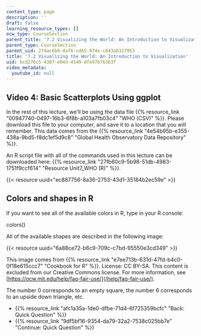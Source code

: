 ```yaml
---
content_type: page
description: ''
draft: false
learning_resource_types: []
ocw_type: CourseSection
parent_title: '7.2 Visualizing the World: An Introduction to Visualization'
parent_type: CourseSection
parent_uid: 274ac6b9-daf6-cd65-874e-c643ab327953
title: '7.2 Visualizing the World: An Introduction to Visualization'
uid: bcd276c5-4387-e04d-4149-dfe97b763b3f
video_metadata:
  youtube_id: null
---
```

## Video 4: Basic Scatterplots Using ggplot

In the rest of this lecture, we'll be using the data file {{% resource_link "00947740-0497-16b3-6f8b-a103a7fb03c4" "WHO (CSV)" %}}. Please download this file to your computer, and save it to a location that you will remember. This data comes from the {{% resource_link "4e54b95b-e355-438a-9bd5-f8dc1ef5d9c8" "Global Health Observatory Data Repository" %}}. 

An R script file with all of the commands used in this lecture can be downloaded here: {{% resource_link "27fb60c9-5b98-51db-4983-1751f9ccf614" "Resource Unit7_WHO (R)" %}}.

{{< resource uuid="ec887756-8a36-2753-43d1-35184b2ec59e" >}}

## Colors and shapes in R

If you want to see all of the available colors in R, type in your R console:

colors()

All of the available shapes are described in the following image:

{{< resource uuid="6a88ce72-b6c9-709c-c7bd-95550e3cd349" >}}

This image comes from {{% resource_link "e7ee713b-631d-47fd-b4c0-0f18e615ccc7" "Cookbook for R" %}}. License: CC BY-SA. This content is excluded from our Creative Commons license. For more information, see [https://ocw.mit.edu/help/faq-fair-use/](/help/faq-fair-use/).

The number 0 corresponds to an empty square, the number 6 corresponds to an upside down triangle, etc.

- {{% resource_link "afc1a35a-1de0-dfbe-71d4-6f725359bcfc" "Back: Quick Question" %}}
- {{% resource_link "9df5bf16-9354-da79-32a2-7538c025bb7e" "Continue: Quick Question" %}}